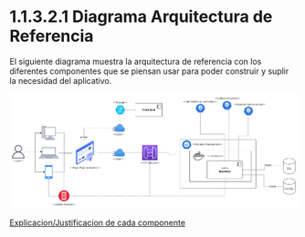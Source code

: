 # 1.1.3.2.1 Diagrama Arquitectura de Referencia

El siguiente diagrama muestra la arquitectura de referencia con los diferentes componentes que se piensan usar para poder construir y suplir la necesidad del aplicativo.

![diagrama-arquitectura-referencia](https://github.com/F3liP3L/Software2-QuickJob-Documentacion/blob/main/assets/design-high-level/Arquitectura-Referencia.png)

[Explicacion/Justificacion de cada componente](https://github.com/F3liP3L/Software2-QuickJob-Documentacion/blob/cb7f71981940ffc86f6b7529b6859f4954ebb94c/desing-high-level/alternativa-de-solucion/arquitectura-de-referencia/justificacion/arquitectura-referencia.md)